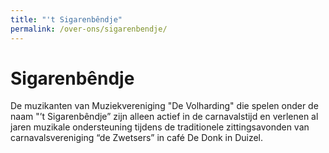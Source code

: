 ```yaml
---
title: "'t Sigarenbêndje"
permalink: /over-ons/sigarenbendje/
---
```

# Sigarenbêndje

De muzikanten van Muziekvereniging "De Volharding" die spelen onder de naam  "’t Sigarenbêndje” zijn alleen actief in de carnavalstijd en verlenen al jaren muzikale ondersteuning tijdens de traditionele zittingsavonden van carnavalsvereniging “de Zwetsers” in café De Donk in Duizel.
